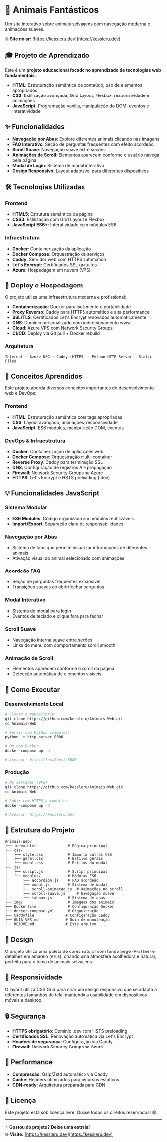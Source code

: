 # 🦊 Animais Fantásticos

Um site interativo sobre animais selvagens com navegação moderna e animações suaves.

🌐 **Site no ar:** [https://kessleru.dev](https://kessleru.dev)

## 🎓 Projeto de Aprendizado

Este é um **projeto educacional focado no aprendizado de tecnologias web fundamentais**:

- **HTML**: Estruturação semântica de conteúdo, uso de elementos apropriados
- **CSS**: Estilização avançada, Grid Layout, Flexbox, responsividade e animações
- **JavaScript**: Programação vanilla, manipulação do DOM, eventos e interatividade

## ✨ Funcionalidades

- **Navegação por Abas**: Explore diferentes animais clicando nas imagens
- **FAQ Interativo**: Seção de perguntas frequentes com efeito acordeão
- **Scroll Suave**: Navegação suave entre seções
- **Animações de Scroll**: Elementos aparecem conforme o usuário navega pela página
- **Modal de Login**: Sistema de modal interativo
- **Design Responsivo**: Layout adaptável para diferentes dispositivos

## 🛠️ Tecnologias Utilizadas

### Frontend
- **HTML5**: Estrutura semântica da página
- **CSS3**: Estilização com Grid Layout e Flexbox
- **JavaScript ES6+**: Interatividade com módulos ES6

### Infraestrutura
- **Docker**: Containerização da aplicação
- **Docker Compose**: Orquestração de serviços
- **Caddy**: Servidor web com HTTPS automático
- **Let's Encrypt**: Certificados SSL gratuitos
- **Azure**: Hospedagem em nuvem (VPS)

## 🚀 Deploy e Hospedagem

O projeto utiliza uma infraestrutura moderna e profissional:

- **Containerização**: Docker para isolamento e portabilidade
- **Proxy Reverso**: Caddy para HTTPS automático e alta performance  
- **SSL/TLS**: Certificados Let's Encrypt renovados automaticamente
- **DNS**: Domínio personalizado com redirecionamento www
- **Cloud**: Azure VPS com Network Security Groups
- **CI/CD**: Deploy via Git pull + Docker rebuild

### Arquitetura
```
Internet → Azure NSG → Caddy (HTTPS) → Python HTTP Server → Static Files
```

## 📖 Conceitos Aprendidos

Este projeto aborda diversos conceitos importantes do desenvolvimento web e DevOps:

### Frontend
- **HTML**: Estruturação semântica com tags apropriadas
- **CSS**: Layout avançado, animações, responsividade
- **JavaScript**: ES6 modules, manipulação DOM, eventos

### DevOps & Infraestrutura
- **Docker**: Containerização de aplicações web
- **Docker Compose**: Orquestração multi-container
- **Reverse Proxy**: Caddy para terminação SSL
- **DNS**: Configuração de registros A e propagação
- **Firewall**: Network Security Groups na Azure
- **HTTPS**: Let's Encrypt e HSTS preloading (.dev)

## 💡 Funcionalidades JavaScript

### Sistema Modular
- **ES6 Modules**: Código organizado em módulos reutilizáveis
- **Import/Export**: Separação clara de responsabilidades

### Navegação por Abas
- Sistema de tabs que permite visualizar informações de diferentes animais
- Ativação visual do animal selecionado com animações

### Acordeão FAQ
- Seção de perguntas frequentes expansível
- Transições suaves ao abrir/fechar perguntas

### Modal Interativo
- Sistema de modal para login
- Eventos de teclado e clique fora para fechar

### Scroll Suave
- Navegação interna suave entre seções
- Links do menu com comportamento scroll smooth

### Animação de Scroll
- Elementos aparecem conforme o scroll da página
- Detecção automática de elementos visíveis

## 🔧 Como Executar

### Desenvolvimento Local
```bash
# Clonar o repositório
git clone https://github.com/kessleru/Animais-Web.git
cd Animais-Web

# Servir com Python (simples)
python -m http.server 8000

# Ou com Docker
docker-compose up -d

# Acessar: http://localhost:8000
```

### Produção
```bash
# No servidor (VPS)
git clone https://github.com/kessleru/Animais-Web.git
cd Animais-Web

# Subir com HTTPS automático
docker-compose up -d

# Acessar: https://kessleru.dev
```

## 📂 Estrutura do Projeto

```
Animais-Web/
├── index.html              # Página principal
├── css/
│   ├── style.css           # Importa outros CSS
│   ├── geral.css           # Estilos gerais
│   └── modal.css           # Estilos do modal
├── js/
│   ├── script.js           # Script principal
│   └── modules/            # Módulos ES6
│       ├── accordion.js    # FAQ acordeão
│       ├── modal.js        # Sistema de modal
│       ├── scroll-animacao.js  # Animações no scroll
│       ├── scroll-suave.js     # Navegação suave
│       └── tabnav.js       # Sistema de abas
├── img/                    # Imagens dos animais
├── Dockerfile              # Configuração Docker
├── docker-compose.yml      # Orquestração
├── Caddyfile              # Configuração Caddy
├── GUIA-VPS.md            # Guia de manutenção
└── README.md              # Este arquivo
```

## 🎨 Design

O projeto utiliza uma paleta de cores natural com fundo bege (`#faf6ed`) e detalhes em amarelo (`#fb5`), criando uma atmosfera acolhedora e natural, perfeita para o tema de animais selvagens.

## 📱 Responsividade

O layout utiliza CSS Grid para criar um design responsivo que se adapta a diferentes tamanhos de tela, mantendo a usabilidade em dispositivos móveis e desktop.

## 🔒 Segurança

- **HTTPS obrigatório**: Domínio .dev com HSTS preloading
- **Certificados SSL**: Renovação automática via Let's Encrypt
- **Headers de segurança**: Configuração via Caddy
- **Firewall**: Network Security Groups na Azure

## 🔧 Performance

- **Compressão**: Gzip/Zstd automático via Caddy
- **Cache**: Headers otimizados para recursos estáticos
- **CDN-ready**: Arquitetura preparada para CDN

## 📄 Licença

Este projeto está sob licença livre. Quase todos os direitos reservados! 😄

---

⭐ **Gostou do projeto? Deixe uma estrela!**  
🌐 **Visite:** [https://kessleru.dev](https://kessleru.dev)
